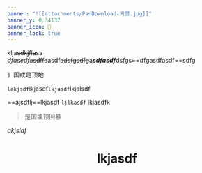 ```yaml
---
banner: "![[attachments/PanDownload-背景.jpg]]"
banner_y: 0.34137
banner_icon: 🤩
banner_lock: true
---
```


klja~~sdkjfla~~sa $dfasedf$~~asdffa~~asdf~~adsfgsdfg~~a***sdfasdf***dsfgs==dfgasdfasdf==sdfg

》国或是顶地

`lakjsdf`lkjasdf`lkjasdf`lkjalsdf

==ajsdflj==lkjasdf `ljlkasdf` lkjasdfk

> 是国或顶回暴

$akjsldf$

# <center>lkjasdf</center>